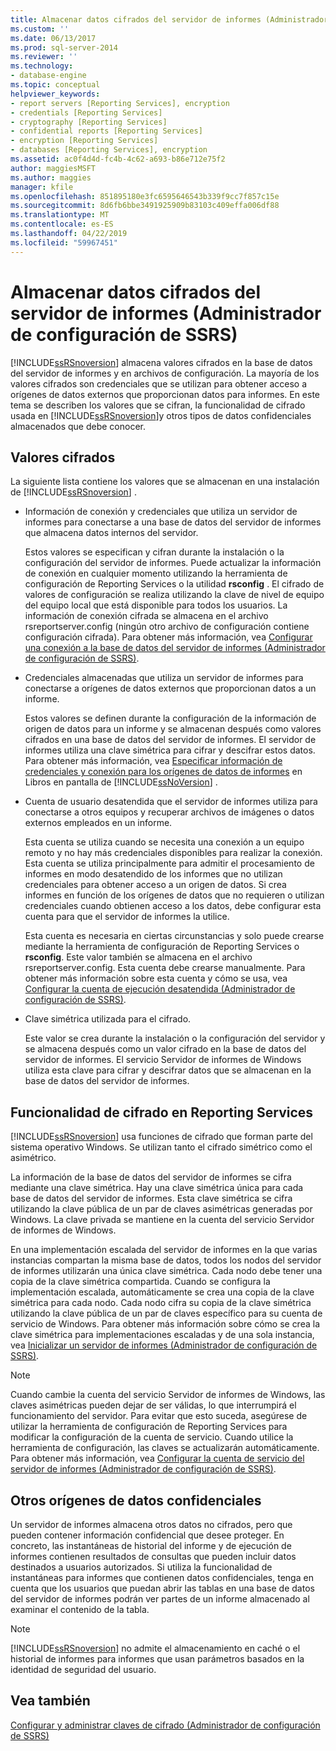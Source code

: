 ```yaml
---
title: Almacenar datos cifrados del servidor de informes (Administrador de configuración de SSRS) | Microsoft Docs
ms.custom: ''
ms.date: 06/13/2017
ms.prod: sql-server-2014
ms.reviewer: ''
ms.technology:
- database-engine
ms.topic: conceptual
helpviewer_keywords:
- report servers [Reporting Services], encryption
- credentials [Reporting Services]
- cryptography [Reporting Services]
- confidential reports [Reporting Services]
- encryption [Reporting Services]
- databases [Reporting Services], encryption
ms.assetid: ac0f4d4d-fc4b-4c62-a693-b86e712e75f2
author: maggiesMSFT
ms.author: maggies
manager: kfile
ms.openlocfilehash: 851895180e3fc6595646543b339f9cc7f857c15e
ms.sourcegitcommit: 8d6fb6bbe3491925909b83103c409effa006df88
ms.translationtype: MT
ms.contentlocale: es-ES
ms.lasthandoff: 04/22/2019
ms.locfileid: "59967451"
---
```

# <a name="store-encrypted-report-server-data-ssrs-configuration-manager"></a>Almacenar datos cifrados del servidor de informes (Administrador de configuración de SSRS)
  [!INCLUDE[ssRSnoversion](../../includes/ssrsnoversion-md.md)] almacena valores cifrados en la base de datos del servidor de informes y en archivos de configuración. La mayoría de los valores cifrados son credenciales que se utilizan para obtener acceso a orígenes de datos externos que proporcionan datos para informes. En este tema se describen los valores que se cifran, la funcionalidad de cifrado usada en [!INCLUDE[ssRSnoversion](../../includes/ssrsnoversion-md.md)]y otros tipos de datos confidenciales almacenados que debe conocer.  
  
## <a name="encrypted-values"></a>Valores cifrados  
 La siguiente lista contiene los valores que se almacenan en una instalación de [!INCLUDE[ssRSnoversion](../../includes/ssrsnoversion-md.md)] .  
  
-   Información de conexión y credenciales que utiliza un servidor de informes para conectarse a una base de datos del servidor de informes que almacena datos internos del servidor.  
  
     Estos valores se especifican y cifran durante la instalación o la configuración del servidor de informes. Puede actualizar la información de conexión en cualquier momento utilizando la herramienta de configuración de Reporting Services o la utilidad **rsconfig** . El cifrado de valores de configuración se realiza utilizando la clave de nivel de equipo del equipo local que está disponible para todos los usuarios. La información de conexión cifrada se almacena en el archivo rsreportserver.config (ningún otro archivo de configuración contiene configuración cifrada). Para obtener más información, vea [Configurar una conexión a la base de datos del servidor de informes &#40;Administrador de configuración de SSRS&#41;](../../sql-server/install/configure-a-report-server-database-connection-ssrs-configuration-manager.md).  
  
-   Credenciales almacenadas que utiliza un servidor de informes para conectarse a orígenes de datos externos que proporcionan datos a un informe.  
  
     Estos valores se definen durante la configuración de la información de origen de datos para un informe y se almacenan después como valores cifrados en una base de datos del servidor de informes. El servidor de informes utiliza una clave simétrica para cifrar y descifrar estos datos. Para obtener más información, vea [Especificar información de credenciales y conexión para los orígenes de datos de informes](../../integration-services/connection-manager/data-sources.md) en Libros en pantalla de [!INCLUDE[ssNoVersion](../../includes/ssnoversion-md.md)] .  
  
-   Cuenta de usuario desatendida que el servidor de informes utiliza para conectarse a otros equipos y recuperar archivos de imágenes o datos externos empleados en un informe.  
  
     Esta cuenta se utiliza cuando se necesita una conexión a un equipo remoto y no hay más credenciales disponibles para realizar la conexión. Esta cuenta se utiliza principalmente para admitir el procesamiento de informes en modo desatendido de los informes que no utilizan credenciales para obtener acceso a un origen de datos. Si crea informes en función de los orígenes de datos que no requieren o utilizan credenciales cuando obtienen acceso a los datos, debe configurar esta cuenta para que el servidor de informes la utilice.  
  
     Esta cuenta es necesaria en ciertas circunstancias y solo puede crearse mediante la herramienta de configuración de Reporting Services o **rsconfig**. Este valor también se almacena en el archivo rsreportserver.config. Esta cuenta debe crearse manualmente. Para obtener más información sobre esta cuenta y cómo se usa, vea [Configurar la cuenta de ejecución desatendida &#40;Administrador de configuración de SSRS&#41;](configure-the-unattended-execution-account-ssrs-configuration-manager.md).  
  
-   Clave simétrica utilizada para el cifrado.  
  
     Este valor se crea durante la instalación o la configuración del servidor y se almacena después como un valor cifrado en la base de datos del servidor de informes. El servicio Servidor de informes de Windows utiliza esta clave para cifrar y descifrar datos que se almacenan en la base de datos del servidor de informes.  
  
## <a name="encryption-functionality-in-reporting-services"></a>Funcionalidad de cifrado en Reporting Services  
 [!INCLUDE[ssRSnoversion](../../includes/ssrsnoversion-md.md)] usa funciones de cifrado que forman parte del sistema operativo Windows. Se utilizan tanto el cifrado simétrico como el asimétrico.  
  
 La información de la base de datos del servidor de informes se cifra mediante una clave simétrica. Hay una clave simétrica única para cada base de datos del servidor de informes. Esta clave simétrica se cifra utilizando la clave pública de un par de claves asimétricas generadas por Windows. La clave privada se mantiene en la cuenta del servicio Servidor de informes de Windows.  
  
 En una implementación escalada del servidor de informes en la que varias instancias compartan la misma base de datos, todos los nodos del servidor de informes utilizarán una única clave simétrica. Cada nodo debe tener una copia de la clave simétrica compartida. Cuando se configura la implementación escalada, automáticamente se crea una copia de la clave simétrica para cada nodo. Cada nodo cifra su copia de la clave simétrica utilizando la clave pública de un par de claves específico para su cuenta de servicio de Windows. Para obtener más información sobre cómo se crea la clave simétrica para implementaciones escaladas y de una sola instancia, vea [Inicializar un servidor de informes &#40;Administrador de configuración de SSRS&#41;](ssrs-encryption-keys-initialize-a-report-server.md).  
  
> [!NOTE]  
>  Cuando cambie la cuenta del servicio Servidor de informes de Windows, las claves asimétricas pueden dejar de ser válidas, lo que interrumpirá el funcionamiento del servidor. Para evitar que esto suceda, asegúrese de utilizar la herramienta de configuración de Reporting Services para modificar la configuración de la cuenta de servicio. Cuando utilice la herramienta de configuración, las claves se actualizarán automáticamente. Para obtener más información, vea [Configurar la cuenta de servicio del servidor de informes &#40;Administrador de configuración de SSRS&#41;](configure-the-report-server-service-account-ssrs-configuration-manager.md).  
  
## <a name="other-sources-of-confidential-data"></a>Otros orígenes de datos confidenciales  
 Un servidor de informes almacena otros datos no cifrados, pero que pueden contener información confidencial que desee proteger. En concreto, las instantáneas de historial del informe y de ejecución de informes contienen resultados de consultas que pueden incluir datos destinados a usuarios autorizados. Si utiliza la funcionalidad de instantáneas para informes que contienen datos confidenciales, tenga en cuenta que los usuarios que puedan abrir las tablas en una base de datos del servidor de informes podrán ver partes de un informe almacenado al examinar el contenido de la tabla.  
  
> [!NOTE]  
>  [!INCLUDE[ssRSnoversion](../../includes/ssrsnoversion-md.md)] no admite el almacenamiento en caché o el historial de informes para informes que usan parámetros basados en la identidad de seguridad del usuario.  
  
## <a name="see-also"></a>Vea también  
 [Configurar y administrar claves de cifrado &#40;Administrador de configuración de SSRS&#41;](ssrs-encryption-keys-manage-encryption-keys.md)  
  
  
